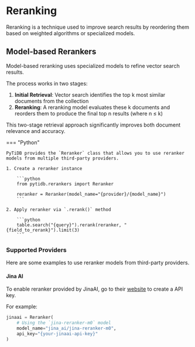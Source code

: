 # Reranking

Reranking is a technique used to improve search results by reordering them based on weighted algorithms or specialized models.


## Model-based Rerankers

Model-based reranking uses specialized models to refine vector search results. 

The process works in two stages:

1. **Initial Retrieval**: Vector search identifies the top k most similar documents from the collection
2. **Reranking**: A reranking model evaluates these k documents and reorders them to produce the final top n results (where n ≤ k)

This two-stage retrieval approach significantly improves both document relevance and accuracy.

=== "Python"

    PyTiDB provides the `Reranker` class that allows you to use reranker models from multiple third-party providers.

    1. Create a reranker instance

        ```python
        from pytidb.rerankers import Reranker

        reranker = Reranker(model_name="{provider}/{model_name}")
        ```

    2. Apply reranker via `.rerank()` method

        ```python
        table.search("{query}").rerank(reranker, "{field_to_rerank}").limit(3)
        ```

### Supported Providers

Here are some examples to use reranker models from third-party providers.

#### Jina AI

To enable reranker provided by JinaAI, go to their [website](https://jina.ai/reranker) to create a API key.

For example:

```python
jinaai = Reranker(
    # Using the `jina-reranker-m0` model
    model_name="jina_ai/jina-reranker-m0",
    api_key="{your-jinaai-api-key}"
)
```